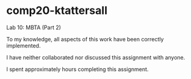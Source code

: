 # comp20-ktattersall

Lab 10: MBTA (Part 2)

To my knowledge, all aspects of this work have been correctly implemented.

I have neither collaborated nor discussed this assignment with anyone.

I spent approximately  hours completing this assignment.